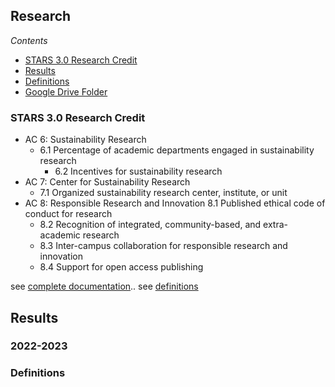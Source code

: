 ## Research

*Contents*
- [STARS 3.0 Research Credit](#stars-30-food--dining-credit)
- [Results](#results)
- [Definitions](#stars-credit-definitions)
- [Google Drive Folder](https://drive.google.com/drive/folders/1MpK4bpxYSuIs97QPZ0AMyqoNcxe-ACPu)

### STARS 3.0 Research Credit

- AC 6: Sustainability Research	
  - 6.1 Percentage of academic departments engaged in sustainability research
	- 6.2 Incentives for sustainability research
- AC 7: Center for Sustainability Research	
  - 7.1 Organized sustainability research center, institute, or unit
- AC 8: Responsible Research and Innovation	8.1 Published ethical code of conduct for research
	- 8.2 Recognition of integrated, community-based, and extra-academic research
	- 8.3 Inter-campus collaboration for responsible research and innovation
	- 8.4 Support for open access publishing

see [complete documentation](https://docs.google.com/document/d/1UgIhYWWg5GS7cB9qYvRpw76-ThuQZJ2X1spEiS1fp_U/edit#heading=h.43oau9mq61o0)..
see [definitions](#stars-credit-definitions)

## Results

### 2022-2023

### Definitions
